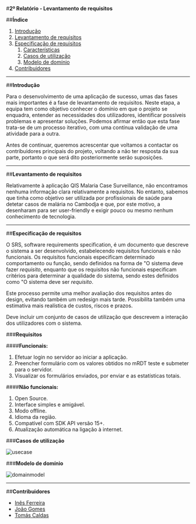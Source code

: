 #**2º Relatório - Levantamento de requisitos**

##**Índice**

1. [Introdução](#intro)
2. [Levantamento de requisitos](#elicitation)
4. [Especificação de requisitos](#specification)
    1. [Características](#features)
    2. [Casos de utilização](#usecases)
    3. [Modelo de domínio](#domainmodel)
4. [Contribuidores](#contributors)


***
##**Introdução** <a name ="intro"></a>

Para o desenvolvimento de uma aplicação de sucesso, umas das fases mais importantes é a fase de levantamento de requisitos. Neste etapa, a equipa tem como objetivo conhecer o domínio em que o projeto se enquadra, entender as necessidades dos utilizadores, identificar possíveis problemas e apresentar soluções. Podemos afirmar então que esta fase trata-se de um processo iterativo, com uma contínua validação de uma atividade para a outra. 

Antes de continuar, queremos acrescentar que voltamos a contactar os contribuidores principais do projeto, voltando a não ter resposta da sua parte, portanto o que será dito posteriormente serão suposições.


****
##**Levantamento de requisitos** <a name ="elicitation"></a>

Relativamente à aplicação QIS Malaria Case Surveillance, não encontramos nenhuma informação clara relativamente a requisitos. No entanto, sabemos que tinha como objetivo ser utilizada por profissionais de saúde para detetar casos de malária no Cambodja e que, por este motivo, a desenharam para ser user-friendly e exigir pouco ou mesmo nenhum conhecimento de tecnologia.


****
##**Especificação de requisitos** <a name ="specification"></a>

O SRS, software requirements specification, é um documento que descreve o sistema a ser desenvolvido, estabelecendo requisitos funcionais e não funcionais. Os requisitos funcionais especificam determinado comportamento ou função, sendo definidos na forma de "O sistema deve fazer *requisito*, enquanto que os requisitos não funcionais especificam critérios para determinar a qualidade do sistema, sendo estes definidos como "O sistema deve ser *requisito*. 

Este processo permite uma melhor avaliação dos requisitos antes do design, evitando também um redesign mais tarde. Possibilita também uma estimativa mais realística de custos, riscos e prazos.

Deve incluir um conjunto de casos de utilização que descrevem a interação dos utilizadores com o sistema.



###**Requisitos** <a name="features"></a>

####**Funcionais:**
1. Efetuar login no servidor ao iniciar a aplicação.
2. Preencher formulário com os valores obtidos no mRDT teste e submeter para o servidor.
3. Visualizar os formulários enviados, por enviar e as estatísticas totais.
    
####**Não funcionais:**
1. Open Source.
2. Interface simples e amigável.
3. Modo offline.
4. Idioma da região.
5. Compatível com SDK API versão 15+.
6. Atualização automática na ligação à internet.



###**Casos de utilização** <a name="usecases"></a>

![usecase](https://github.com/tomasvcaldas/FEUP-ESOF-MALARIASURV/blob/master/ESOF-docs/Images/UseCaseDiagram.png?raw=true)




###**Modelo de domínio** <a name="domainmodel"></a>

![domainmodel](https://github.com/tomasvcaldas/FEUP-ESOF-MALARIASURV/blob/master/ESOF-docs/Images/DomainModel.png?raw=true)




****
##**Contribuidores**<a name="contributors"></a>

* [Inês Ferreira](https://github.com/inesferreira7)
* [João Gomes](https://github.com/joaogomes04)
* [Tomás Caldas](https://github.com/tomasvcaldas)
